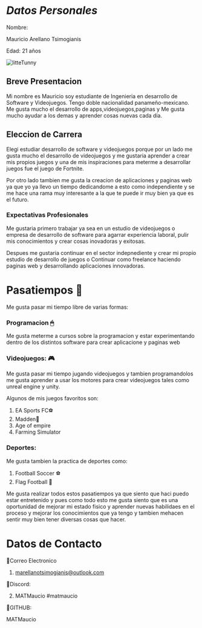 # _Datos Personales_

Nombre:

Mauricio Arellano Tsimogianis

Edad: 21 años 

![litteTunny](./img/litteTunny.png)

## Breve Presentacion

Mi nombre es Mauricio soy estudiante de Ingenieria en desarrollo de Software y Videojuegos. Tengo doble nacionalidad panameño-mexicano. Me gusta mucho el desarrollo de apps,videojuegos,paginas y Me gusta mucho ayudar a los demas y aprender cosas nuevas cada dia.

## Eleccion de Carrera

Elegi estudiar desarrollo de software y videojuegos porque por un lado me gusta mucho el desarrollo de videojuegos y me gustaria aprender a crear mis propios juegos y una de mis inspiraciones para meterme a desarrollar juegos fue el juego de Fortnite.

Por otro lado tambien me gusta la creacion de aplicaciones y paginas web ya que yo ya llevo un tiempo dedicandome a esto como independiente y se me hace una rama muy interesante a la que te puede ir muy bien ya que es el futuro.

### Expectativas Profesionales

Me gustaria primero trabajar ya sea en un estudio de videojuegos o empresa de desarrollo de software para agarrar experiencia laboral, pulir mis conocimientos y crear cosas inovadoras y exitosas.

Despues me gustaria continuar en el sector indepnediente y crear mi propio estudio de desarrollo de juegos o Continuar como freelance haciendo paginas web y desarrollando aplicaciones innovadoras.

# Pasatiempos 🎨

Me gusta pasar mi tiempo libre de varias formas:

### Programacion 🖱 

Me gusta meterme a cursos sobre la programacion y estar experimentando dentro de los distintos software para crear aplicacione y paginas web

### Videojuegos: 🎮

Me gusta pasar mi tiempo jugando videojuegos y tambien programandolos me gusta aprender a usar los motores para crear videojuegos tales como unreal engine y unity.

Algunos de mis juegos favoritos son:

1. EA Sports FC⚽
1. Madden🏈 
1. Age of empire
1. Farming Simulator

### Deportes:

Me gusta tambien la practica de deportes como:

1. Football Soccer ⚽
2. Flag Football 🏈

Me gusta realizar todos estos pasatiempos ya que siento que haci puedo estar entretenido y pues como todo esto me gusta siento que es una oportunidad de mejorar mi estado fisico y aprender nuevas habilidaes en el proceso y mejorar los conocimientos que ya tengo y tambien mehacen sentir muy bien tener diversas cosas que hacer.

# Datos de Contacto

🍲Correo Electronico

1. marellanotsimogianis@outlook.com

🍟Discord: 

2. MATMaucio #matmaucio

🧀GITHUB:

MATMaucio